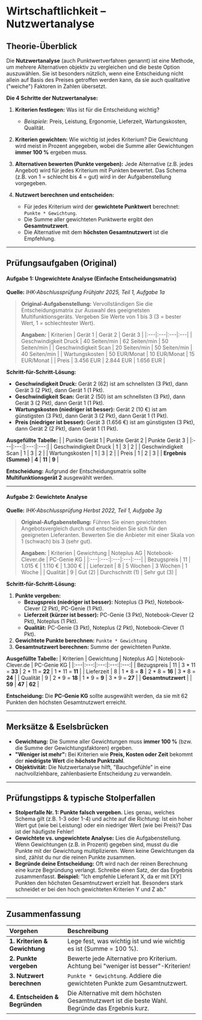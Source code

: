 # Wirtschaftlichkeit – Nutzwertanalyse

## Theorie-Überblick

Die **Nutzwertanalyse** (auch Punktwertverfahren genannt) ist eine Methode, um mehrere Alternativen objektiv zu vergleichen und die beste Option auszuwählen. Sie ist besonders nützlich, wenn eine Entscheidung nicht allein auf Basis des Preises getroffen werden kann, da sie auch qualitative ("weiche") Faktoren in Zahlen übersetzt.

**Die 4 Schritte der Nutzwertanalyse:**

1.  **Kriterien festlegen:** Was ist für die Entscheidung wichtig?
    * *Beispiele:* Preis, Leistung, Ergonomie, Lieferzeit, Wartungskosten, Qualität.

2.  **Kriterien gewichten:** Wie wichtig ist jedes Kriterium? Die Gewichtung wird meist in Prozent angegeben, wobei die Summe aller Gewichtungen **immer 100 %** ergeben muss.

3.  **Alternativen bewerten (Punkte vergeben):** Jede Alternative (z.B. jedes Angebot) wird für jedes Kriterium mit Punkten bewertet. Das Schema (z.B. von 1 = schlecht bis 4 = gut) wird in der Aufgabenstellung vorgegeben.

4.  **Nutzwert berechnen und entscheiden:**
    * Für jedes Kriterium wird der **gewichtete Punktwert** berechnet: `Punkte * Gewichtung`.
    * Die Summe aller gewichteten Punktwerte ergibt den **Gesamtnutzwert**.
    * Die Alternative mit dem **höchsten Gesamtnutzwert** ist die Empfehlung.

---

## Prüfungsaufgaben (Original)

#### Aufgabe 1: Ungewichtete Analyse (Einfache Entscheidungsmatrix)
**Quelle:** *IHK-Abschlussprüfung Frühjahr 2025, Teil 1, Aufgabe 1a*

> **Original-Aufgabenstellung:**
> Vervollständigen Sie die Entscheidungsmatrix zur Auswahl des geeignetsten Multifunktionsgeräts. Vergeben Sie Werte von 1 bis 3 (3 = bester Wert, 1 = schlechtester Wert).
>
> **Angaben:**
>| Kriterien | Gerät 1 | Gerät 2 | Gerät 3 |
>|:---|:---|:---|:---|
>| Geschwindigkeit Druck | 40 Seiten/min | 62 Seiten/min | 50 Seiten/min |
>| Geschwindigkeit Scan | 20 Seiten/min | 50 Seiten/min | 40 Seiten/min |
>| Wartungskosten | 50 EUR/Monat | 10 EUR/Monat | 15 EUR/Monat |
>| Preis | 3.456 EUR | 2.844 EUR | 1.656 EUR |

**Schritt-für-Schritt-Lösung:**
* **Geschwindigkeit Druck:** Gerät 2 (62) ist am schnellsten (3 Pkt), dann Gerät 3 (2 Pkt), dann Gerät 1 (1 Pkt).
* **Geschwindigkeit Scan:** Gerät 2 (50) ist am schnellsten (3 Pkt), dann Gerät 3 (2 Pkt), dann Gerät 1 (1 Pkt).
* **Wartungskosten (niedriger ist besser):** Gerät 2 (10 €) ist am günstigsten (3 Pkt), dann Gerät 3 (2 Pkt), dann Gerät 1 (1 Pkt).
* **Preis (niedriger ist besser):** Gerät 3 (1.656 €) ist am günstigsten (3 Pkt), dann Gerät 2 (2 Pkt), dann Gerät 1 (1 Pkt).

**Ausgefüllte Tabelle:**
| | Punkte Gerät 1 | Punkte Gerät 2 | Punkte Gerät 3 |
|:---|:---:|:---:|:---:|
| Geschwindigkeit Druck | 1 | 3 | 2 |
| Geschwindigkeit Scan | 1 | 3 | 2 |
| Wartungskosten | 1 | 3 | 2 |
| Preis | 1 | 2 | 3 |
| **Ergebnis (Summe)** | **4** | **11** | **9** |

**Entscheidung:** Aufgrund der Entscheidungsmatrix sollte **Multifunktionsgerät 2** ausgewählt werden.

---

#### Aufgabe 2: Gewichtete Analyse
**Quelle:** *IHK-Abschlussprüfung Herbst 2022, Teil 1, Aufgabe 3g*

> **Original-Aufgabenstellung:**
> Führen Sie einen gewichteten Angebotsvergleich durch und entscheiden Sie sich für den geeigneten Lieferanten. Bewerten Sie die Anbieter mit einer Skala von 1 (schwach) bis 3 (sehr gut).
>
> **Angaben:**
>| Kriterien | Gewichtung | Noteplus AG | Notebook-Clever.de | PC-Genie KG |
>|:---|:---:|:---|:---|:---|
>| Bezugspreis | 11 | 1.015 € | 1.110 € | 1.300 € |
>| Lieferzeit | 8 | 5 Wochen | 3 Wochen | 1 Woche |
>| Qualität | 9 | Gut (2) | Durchschnitt (1) | Sehr gut (3) |

**Schritt-für-Schritt-Lösung:**
1.  **Punkte vergeben:**
    * **Bezugspreis (niedriger ist besser):** Noteplus (3 Pkt), Notebook-Clever (2 Pkt), PC-Genie (1 Pkt).
    * **Lieferzeit (kürzer ist besser):** PC-Genie (3 Pkt), Notebook-Clever (2 Pkt), Noteplus (1 Pkt).
    * **Qualität:** PC-Genie (3 Pkt), Noteplus (2 Pkt), Notebook-Clever (1 Pkt).
2.  **Gewichtete Punkte berechnen:** `Punkte * Gewichtung`
3.  **Gesamtnutzwert berechnen:** Summe der gewichteten Punkte.

**Ausgefüllte Tabelle:**
| Kriterien | Gewichtung | Noteplus AG | Notebook-Clever.de | PC-Genie KG |
|:---|:---:|:---:|:---:|:---:|
| Bezugspreis | 11 | 3 * 11 = **33** | 2 * 11 = **22** | 1 * 11 = **11** |
| Lieferzeit | 8 | 1 * 8 = **8** | 2 * 8 = **16** | 3 * 8 = **24** |
| Qualität | 9 | 2 * 9 = **18** | 1 * 9 = **9** | 3 * 9 = **27** |
| **Gesamtnutzwert** | | **59** | **47** | **62** |

**Entscheidung:** Die **PC-Genie KG** sollte ausgewählt werden, da sie mit 62 Punkten den höchsten Gesamtnutzwert erreicht.

---

## Merksätze & Eselsbrücken

* **Gewichtung:** Die Summe aller Gewichtungen muss **immer 100 %** (bzw. die Summe der Gewichtungsfaktoren) ergeben.
* **"Weniger ist mehr":** Bei Kriterien wie **Preis, Kosten oder Zeit** bekommt der **niedrigste Wert** die **höchste Punktzahl**.
* **Objektivität:** Die Nutzwertanalyse hilft, "Bauchgefühle" in eine nachvollziehbare, zahlenbasierte Entscheidung zu verwandeln.

---

## Prüfungstipps & typische Stolperfallen

* **Stolperfalle Nr. 1: Punkte falsch vergeben.** Lies genau, welches Schema gilt (z.B. 1-3 oder 1-4) und achte auf die Richtung: Ist ein hoher Wert gut (wie bei Leistung) oder ein niedriger Wert (wie bei Preis)? Das ist der häufigste Fehler!
* **Gewichtete vs. ungewichtete Analyse:** Lies die Aufgabenstellung. Wenn Gewichtungen (z.B. in Prozent) gegeben sind, musst du die Punkte mit der Gewichtung multiplizieren. Wenn keine Gewichtungen da sind, zählst du nur die reinen Punkte zusammen.
* **Begründe deine Entscheidung:** Oft wird nach der reinen Berechnung eine kurze Begründung verlangt. Schreibe einen Satz, der das Ergebnis zusammenfasst. **Beispiel:** "Ich empfehle Lieferant X, da er mit [XY] Punkten den höchsten Gesamtnutzwert erzielt hat. Besonders stark schneidet er bei den hoch gewichteten Kriterien Y und Z ab."

---

## Zusammenfassung

| Vorgehen | Beschreibung |
| :--- | :--- |
| **1. Kriterien & Gewichtung** | Lege fest, was wichtig ist und wie wichtig es ist (Summe = 100 %). |
| **2. Punkte vergeben** | Bewerte jede Alternative pro Kriterium. Achtung bei "weniger ist besser"-Kriterien! |
| **3. Nutzwert berechnen** | `Punkte * Gewichtung`. Addiere die gewichteten Punkte zum Gesamtnutzwert. |
| **4. Entscheiden & Begründen**| Die Alternative mit dem höchsten Gesamtnutzwert ist die beste Wahl. Begründe das Ergebnis kurz. |
